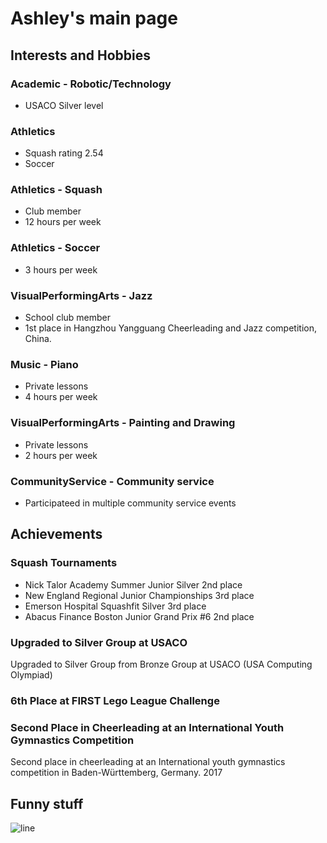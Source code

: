 # Ashley's main page

## Interests and Hobbies
### Academic - Robotic/Technology 
 - USACO Silver level

### Athletics 
 - Squash rating 2.54
 - Soccer 

### Athletics - Squash 
 - Club member
 - 12 hours per week

### Athletics - Soccer
 - 3 hours per week

### VisualPerformingArts - Jazz
 - School club member
 - 1st place in Hangzhou Yangguang Cheerleading and Jazz competition, China.

### Music - Piano 
 - Private lessons
 - 4 hours per week

### VisualPerformingArts - Painting and Drawing
 - Private lessons
 - 2 hours per week

### CommunityService - Community service 
 - Participateed in multiple community service events

## Achievements
### Squash Tournaments
 - Nick Talor Academy Summer Junior Silver 2nd place
 - New England Regional Junior Championships 3rd place
 - Emerson Hospital Squashfit Silver 3rd place
 - Abacus Finance Boston Junior Grand Prix #6 2nd place

### Upgraded to Silver Group at USACO 
Upgraded to Silver Group from Bronze Group at USACO (USA Computing Olympiad)

### 6th Place at FIRST Lego League Challenge 

### Second Place in Cheerleading at an International Youth Gymnastics Competition 
Second place in cheerleading at an International youth gymnastics competition in Baden-Württemberg, Germany. 2017

## Funny stuff
![line](images/lion2.png)

